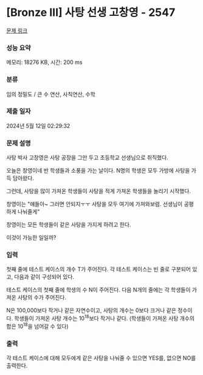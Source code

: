 # [Bronze III] 사탕 선생 고창영 - 2547 

[문제 링크](https://www.acmicpc.net/problem/2547) 

### 성능 요약

메모리: 18276 KB, 시간: 200 ms

### 분류

임의 정밀도 / 큰 수 연산, 사칙연산, 수학

### 제출 일자

2024년 5월 12일 02:29:32

### 문제 설명

<p>사탕 박사 고창영은 사탕 공장을 그만 두고 초등학교 선생님으로 취직했다.</p>

<p>오늘은 창영이네 반 학생들과 소풍을 가는 날이다. N명의 학생은 모두 가방에 사탕을 가득 담아왔다.</p>

<p>그런데, 사탕을 많이 가져온 학생들이 사탕을 적게 가져온 학생들을 놀리기 시작했다.</p>

<p>창영이는 "얘들아~ 그러면 안되지ㅜㅜ 사탕을 모두 여기에 가져와보렴. 선생님이 공평하게 나눠줄게"</p>

<p>창영이는 모든 학생들이 같은 사탕을 가지게 하려고 한다.</p>

<p>이것이 가능한 일일까?</p>

### 입력 

 <p>첫째 줄에 테스트 케이스의 개수 T가 주어진다. 각 테스트 케이스는 빈 줄로 구분되어 있고, 다음과 같이 구성되어 있다.</p>

<p>테스트 케이스의 첫째 줄에 학생의 수 N이 주어진다. 다음 N개의 줄에는 각 학생들이 가져온 사탕의 수가 주어진다.</p>

<p>N은 100,000보다 작거나 같은 자연수이고, 사탕의 개수는 0보다 크거나 같은 정수이다. 학생들이 가져온 사탕 개수는 10<sup>18</sup>보다 작거나 같다. (학생들이 가져온 사탕 개수의 합은 10<sup>18</sup>을 넘어갈 수 있다)</p>

### 출력 

 <p>각 테스트 케이스에 대해 모두에게 같은 사탕을 나눠줄 수 있으면 YES를, 없으면 NO를 출력한다.</p>

